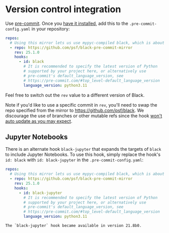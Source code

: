 # Version control integration

Use [pre-commit](https://pre-commit.com/). Once you
[have it installed](https://pre-commit.com/#install), add this to the
`.pre-commit-config.yaml` in your repository:

```yaml
repos:
  # Using this mirror lets us use mypyc-compiled black, which is about 2x faster
  - repo: https://github.com/psf/black-pre-commit-mirror
    rev: 25.1.0
    hooks:
      - id: black
        # It is recommended to specify the latest version of Python
        # supported by your project here, or alternatively use
        # pre-commit's default_language_version, see
        # https://pre-commit.com/#top_level-default_language_version
        language_version: python3.11
```

Feel free to switch out the `rev` value to a different version of Black.

Note if you'd like to use a specific commit in `rev`, you'll need to swap the repo
specified from the mirror to https://github.com/psf/black. We discourage the use of
branches or other mutable refs since the hook [won't auto update as you may
expect][pre-commit-mutable-rev].

## Jupyter Notebooks

There is an alternate hook `black-jupyter` that expands the targets of `black` to
include Jupyter Notebooks. To use this hook, simply replace the hook's `id: black` with
`id: black-jupyter` in the `.pre-commit-config.yaml`:

```yaml
repos:
  # Using this mirror lets us use mypyc-compiled black, which is about 2x faster
  - repo: https://github.com/psf/black-pre-commit-mirror
    rev: 25.1.0
    hooks:
      - id: black-jupyter
        # It is recommended to specify the latest version of Python
        # supported by your project here, or alternatively use
        # pre-commit's default_language_version, see
        # https://pre-commit.com/#top_level-default_language_version
        language_version: python3.11
```

```{note}
The `black-jupyter` hook became available in version 21.8b0.
```

[pre-commit-mutable-rev]:
  https://pre-commit.com/#using-the-latest-version-for-a-repository
                                                                                                                                             